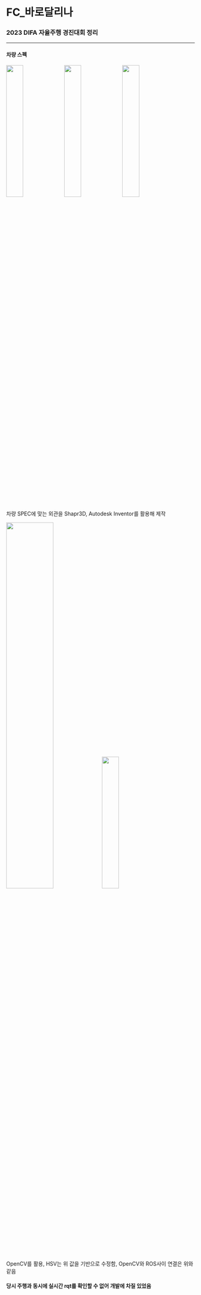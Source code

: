 # FC_바로달리나 

### 2023 DIFA 자율주행 경진대회 정리
---
#### 차량 스펙

<p align="left">
  <img width="30%" img src="https://github.com/user-attachments/assets/f89a4e7b-1374-4c86-ac04-dbbb3407c030"> <img width="30%" img src="https://github.com/user-attachments/assets/2bcfdc48-e6eb-4a15-a853-89120595d067">  <img width="30%" img src="https://github.com/user-attachments/assets/7e5287b6-afb9-4256-b59e-cad4f16c9832">
</p>

차량 SPEC에 맞는 외관을 Shapr3D, Autodesk Inventor를 활용해 제작


<p align="left">
  <img width = "50%" img src ="https://github.com/user-attachments/assets/74b7bc6f-d4bf-4f88-a5d7-1cff88c4754d1"> <img width = "30%" img src ="https://github.com/user-attachments/assets/f68eafbf-4dd3-47a1-a1d3-f3741d07743b">
</p>

OpenCV를 활용, HSV는 위 값을 기반으로 수정함, OpenCV와 ROS사이 연결은 위와 같음

#### 당시 주행과 동시에 실시간 rqt를 확인할 수 없어 개발에 차질 있었음
